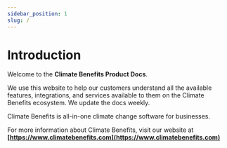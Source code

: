 ```yaml
---
sidebar_position: 1
slug: /
---
```


# Introduction

Welcome to the **Climate Benefits Product Docs**. 


We use this website to help our customers understand all the available features, integrations, and services available to them on the Climate Benefits ecosystem. We update the docs weekly. 

Climate Benefits is all-in-one climate change software for businesses.


For more information about Climate Benefits, visit our website at **[https://www.climatebenefits.com](https://www.climatebenefits.com)**

